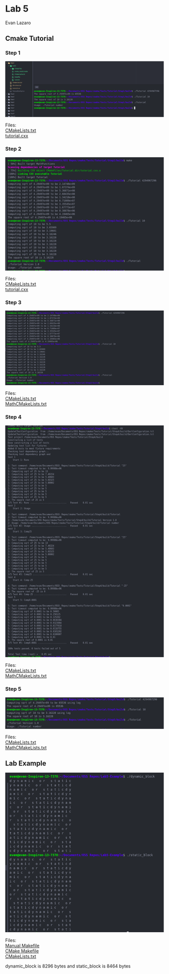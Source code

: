 # Lab 5

Evan Lazaro


## Cmake Tutorial

### Step 1

![Step1](Step1/step1.png)

Files: <br>
[CMakeLists.txt](Step1/CMakeLists.txt)<br>
[tutorial.cxx](Step1/tutorial.cxx)


### Step 2

![Step2](Step2/step2.png)

Files: <br>
[CMakeLists.txt](Step2/CMakeLists.txt) <br>
[tutorial.cxx](Step2/tutorial.cxx)


### Step 3

![Step3](Step3/step3.png)

Files: <br>
[CMakeLists.txt](Step3/CMakeLists.txt) <br>
[MathCMakeLists.txt](Step3/MathCMakeLists.txt) <br>


### Step 4

![Step4](Step4/step4.png)

Files: <br>
[CMakeLists.txt](Step4/CMakeLists.txt) <br>
[MathCMakeLists.txt](Step4/MathCMakeLists.txt) <br>


### Step 5

![Step5](Step5/step5.png)

Files: <br>
[CMakeLists.txt](Step5/CMakeLists.txt) <br>
[MathCMakeLists.txt](Step5/MathCMakeLists.txt) <br>


## Lab Example

![output](MakePractice/output.png)

Files: <br>
[Manual Makefile](MakePractice/Makefile) <br>
[CMake Makefile](MakePractice/CMake_Makefile) <br>
[CMakeLists.txt](MakePractice/CMakeLists.txt) <br>


dynamic_block is 8296 bytes and static_block is 8464 bytes
